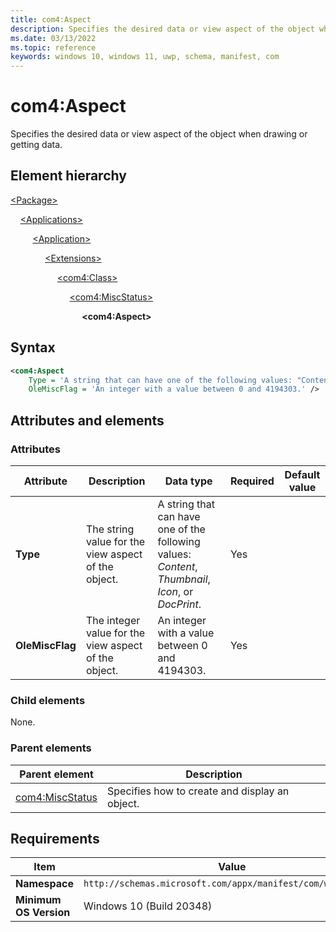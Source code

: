 ```yaml
---
title: com4:Aspect
description: Specifies the desired data or view aspect of the object when drawing or getting data. (com4:Aspect)
ms.date: 03/13/2022
ms.topic: reference
keywords: windows 10, windows 11, uwp, schema, manifest, com
---
```


# com4:Aspect

Specifies the desired data or view aspect of the object when drawing or getting data.

## Element hierarchy

[\<Package\>](element-package.md)

&nbsp;&nbsp;&nbsp;&nbsp;[\<Applications\>](element-applications.md)

&nbsp;&nbsp;&nbsp;&nbsp; &nbsp;&nbsp;&nbsp;&nbsp;[\<Application\>](element-application.md)

&nbsp;&nbsp;&nbsp;&nbsp; &nbsp;&nbsp;&nbsp;&nbsp; &nbsp;&nbsp;&nbsp;&nbsp;[\<Extensions\>](element-1-extensions.md)

&nbsp;&nbsp;&nbsp;&nbsp; &nbsp;&nbsp;&nbsp;&nbsp; &nbsp;&nbsp;&nbsp;&nbsp; &nbsp;&nbsp;&nbsp;&nbsp;[\<com4:Class\>](element-com4-class.md)

&nbsp;&nbsp;&nbsp;&nbsp; &nbsp;&nbsp;&nbsp;&nbsp; &nbsp;&nbsp;&nbsp;&nbsp; &nbsp;&nbsp;&nbsp;&nbsp; &nbsp;&nbsp;&nbsp;&nbsp;[\<com4:MiscStatus\>](element-com4-miscstatus.md)

&nbsp;&nbsp;&nbsp;&nbsp; &nbsp;&nbsp;&nbsp;&nbsp; &nbsp;&nbsp;&nbsp;&nbsp; &nbsp;&nbsp;&nbsp;&nbsp; &nbsp;&nbsp;&nbsp;&nbsp; &nbsp;&nbsp;&nbsp;&nbsp;**\<com4:Aspect\>**

## Syntax

```xml
<com4:Aspect
    Type = 'A string that can have one of the following values: "Content", "Thumbnail", "Icon", or "DocPrint".'
    OleMiscFlag = 'An integer with a value between 0 and 4194303.' />
```

## Attributes and elements

### Attributes

| Attribute | Description | Data type | Required | Default value |
|-|-|-|-|-|
| **Type** | The string value for the view aspect of the object. | A string that can have one of the following values: *Content*, *Thumbnail*, *Icon*, or *DocPrint*. | Yes |  |
| **OleMiscFlag** | The integer value for the view aspect of the object. | An integer with a value between 0 and 4194303. | Yes |  |

### Child elements

None.

### Parent elements

| Parent element | Description |
|-|-|
| [com4:MiscStatus](element-com4-miscstatus.md) | Specifies how to create and display an object. |

## Requirements

| Item | Value |
|--|--|
| **Namespace** | `http://schemas.microsoft.com/appx/manifest/com/windows10/4` |
| **Minimum OS Version** | Windows 10 (Build 20348) |
